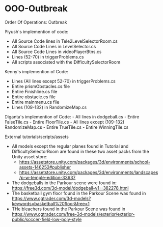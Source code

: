 # OOO-Outbreak
Order Of Operations: Outbreak



Piyush's implemention of code:
- All Source Code lines in Tele2LevelSelectorRoom.cs
- All Source Code Lines in LevelSelector.cs
- All Source Code Lines in videoPlayerBtns.cs
- Lines (52-70) in triggerProblems.cs
- All scripts associated with the DifficultySelectorRoom


Kenny's implemention of Code:
- Lines (All lines except 52-70) in triggerProblems.cs
- Entire prismObstacles.cs file
- Entire Finishline.cs file
- Entire obstacle.cs file
- Entire mainmenu.cs file
- Lines (109-132) in RandomizeMap.cs

Diganta's implemention of Code:
    - All lines in dodgeball.cs
    - Entire FalseTile.cs
    - Entire FloorTile.cs
    - All lines except (109-132) RandomizeMap.cs
    - Entire TrueTile.cs
    - Entire WinningTile.cs

External tutorials/scripts/assets
- All models except the regular planes found in Tutorial and DifficultySelectorRoom are found in these two asset packs from the Unity asset store:
    - https://assetstore.unity.com/packages/3d/environments/school-assets-146253#publisher
    - https://assetstore.unity.com/packages/3d/environments/landscapes/p-w-temple-edition-33637
- The dodgeballs in the Parkour scene were found in: https://free3d.com/3d-model/dodgeball-v1--382278.html
- The basketball gym floor found in the Parkour Scene was found in https://www.cgtrader.com/3d-models?keywords=basketball%20floor&free=1
- THe bleachers found in the Parkour Scene was found in https://www.cgtrader.com/free-3d-models/exterior/exterior-public/soccer-field-low-poly-style